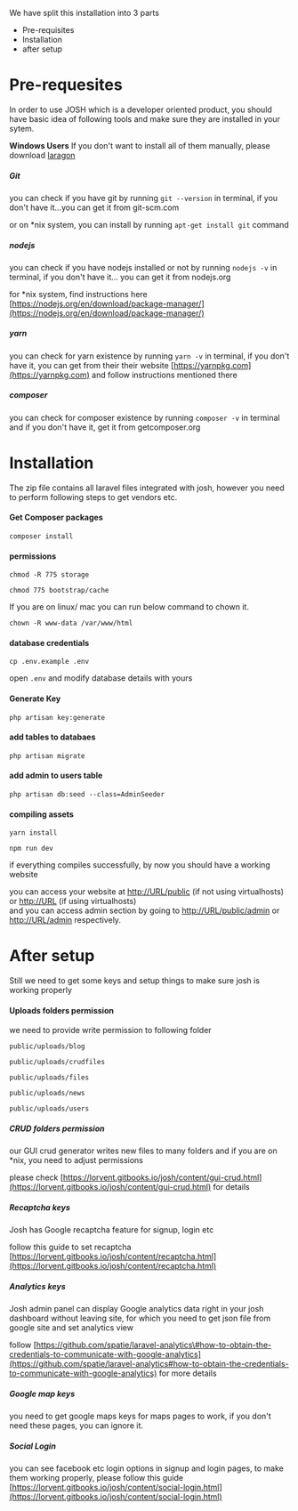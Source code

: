 We have split this installation into 3 parts

* Pre-requisites 
* Installation
* after setup

# Pre-requesites

In order to use JOSH which is a developer oriented product, you should have basic idea of following tools and make sure they are installed in your sytem.

**Windows Users** If you don't want to install all of them manually, please download [laragon](https://laragon.org/)

##### Git

you can check if you have git by running `git --version` in terminal, if you don't have it...you can get it from git-scm.com

or on \*nix system, you can install by running `apt-get install git` command

##### nodejs

you can check if you have nodejs installed or not by running `nodejs -v` in terminal, if you don't have it... you can get it from nodejs.org

for \*nix system, find instructions here [https://nodejs.org/en/download/package-manager/](https://nodejs.org/en/download/package-manager/)

##### yarn

you can check for yarn existence by running `yarn -v` in terminal, if you don't have it, you can get from their their website [https://yarnpkg.com](https://yarnpkg.com) and follow instructions mentioned there

##### composer

you can check for composer existence by running `composer -v` in terminal and if you don't have it, get it from getcomposer.org

# Installation

The zip file contains all laravel files integrated with josh, however you need to perform following steps to get vendors etc.

#### Get Composer packages

`composer install`

#### permissions

```
chmod -R 775 storage

chmod 775 bootstrap/cache
```

If you are on linux/ mac you can run below command to chown it.

```
chown -R www-data /var/www/html
```

#### database credentials

```
cp .env.example .env
```

open `.env` and modify database details with yours

#### Generate Key

```
php artisan key:generate
```

#### add tables to databaes

`php artisan migrate`

#### add admin to users table

`php artisan db:seed --class=AdminSeeder`

#### compiling assets

`yarn install`

`npm run dev`

if everything compiles successfully, by now you should have a working website

you can access your website at [http://URL/public](http://URL/public) \(if not using virtualhosts\) or [http://URL](http://URL) \(if using virtualhosts\)  
and you can access admin section by going to [http://URL/public/admin](http://URL/public/admin) or [http://URL/admin](http://URL/admin) respectively.

# After setup

Still we need to get some keys and setup things to make sure josh is working properly

#### Uploads folders permission

we need to provide write permission to following folder

```
public/uploads/blog

public/uploads/crudfiles

public/uploads/files

public/uploads/news

public/uploads/users
```

##### CRUD folders permission

our GUI crud generator writes new files to many folders and if you are on \*nix, you need to adjust permissions

please check [https://lorvent.gitbooks.io/josh/content/gui-crud.html](https://lorvent.gitbooks.io/josh/content/gui-crud.html) for details

##### Recaptcha keys

Josh has Google recaptcha feature for signup, login etc

follow this guide to set recaptcha [https://lorvent.gitbooks.io/josh/content/recaptcha.html](https://lorvent.gitbooks.io/josh/content/recaptcha.html)

##### Analytics keys

Josh admin panel can display Google analytics data right in your josh dashboard without leaving site, for which you need to get json file from google site and set analytics view

follow [https://github.com/spatie/laravel-analytics\#how-to-obtain-the-credentials-to-communicate-with-google-analytics](https://github.com/spatie/laravel-analytics#how-to-obtain-the-credentials-to-communicate-with-google-analytics) for more details

##### Google map keys

you need to get google maps keys for maps pages to work, if you don't need these pages, you can ignore it.

##### Social Login

you can see facebook etc login options in signup and login pages, to make them working properly, please follow this guide [https://lorvent.gitbooks.io/josh/content/social-login.html](https://lorvent.gitbooks.io/josh/content/social-login.html)

